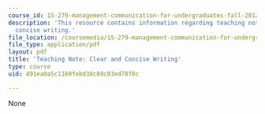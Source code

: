 ```yaml
---
course_id: 15-279-management-communication-for-undergraduates-fall-2012
description: 'This resource contains information regarding teaching note: clear and
  concise writing.'
file_location: /coursemedia/15-279-management-communication-for-undergraduates-fall-2012/491ea0a5c1160febd38c89c03ed78f0c_MIT15_279F12_clrCncsWrtng.pdf
file_type: application/pdf
layout: pdf
title: 'Teaching Note: Clear and Concise Writing'
type: course
uid: 491ea0a5c1160febd38c89c03ed78f0c

---
```

None
